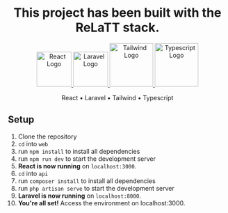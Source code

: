 
<h1 align="center">This project has been built with the ReLaTT stack.</h1>


<p align="center">
    <a href="https://svelte.dev" target="_blank">
        <img src="https://upload.wikimedia.org/wikipedia/commons/a/a7/React-icon.svg" 
        width="80" alt="React Logo">
    </a>
    <a href="https://laravel.com" target="_blank">
        <img src="https://upload.wikimedia.org/wikipedia/commons/9/9a/Laravel.svg" 
        width="80" alt="Laravel Logo">
    </a>
    <a href="https://tailwindcss.com" target="_blank">
        <img src="https://upload.wikimedia.org/wikipedia/commons/d/d5/Tailwind_CSS_Logo.svg" 
        width="100" alt="Tailwind Logo">
    </a>
    <a href="https://typescriptlang.org" target="_blank">
        <img src="https://upload.wikimedia.org/wikipedia/commons/4/4c/Typescript_logo_2020.svg" 
        width="100" alt="Typescript Logo">
    </a>
</p>

<p align="center">
    React • Laravel • Tailwind • Typescript
</p>



## Setup

1. Clone the repository
2. `cd` into `web`
3. run `npm install` to install all dependencies
4. run `npm run dev` to start the development server
5. **React is now running** on `localhost:3000`.
6. `cd` into `api`
7. run `composer install` to install all dependencies
8. run `php artisan serve` to start the development server
9. **Laravel is now running** on `localhost:8000`.
10. **You're all set!** Access the environment on localhost:3000.
